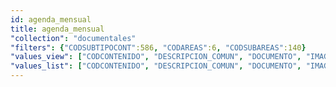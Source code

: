 ```yaml
---
id: agenda_mensual
title: agenda_mensual
"collection": "documentales"
"filters": {"CODSUBTIPOCONT":586, "CODAREAS":6, "CODSUBAREAS":140}
"values_view": ["CODCONTENIDO", "DESCRIPCION_COMUN", "DOCUMENTO", "IMAGEN", "PALABRAS_CLAVE", "TITULO"]
"values_list": ["CODCONTENIDO", "DESCRIPCION_COMUN", "DOCUMENTO", "IMAGEN", "PALABRAS_CLAVE", "TITULO"]
---
```

<div class="row">
    <div flex="100" layout="column" layout-gt-md="row" class="large-10 large-offset-1 columns">
        <app-accordion flex flex-gt-md="25"></app-accordion>
        <app-paginator-browser flex layout="column">
            <div flex ng-class="{'end': $last}" ng-repeat="card in elements()">
                <app-card-document item="card" prefix="node.href"></app-card-document>
            </div>
        </app-paginator-browser>
    </div>
</div>
